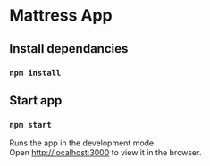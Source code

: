 # Mattress App

## Install dependancies

### `npm install`

## Start app

### `npm start`

Runs the app in the development mode.\
Open [http://localhost:3000](http://localhost:3000) to view it in the browser.
